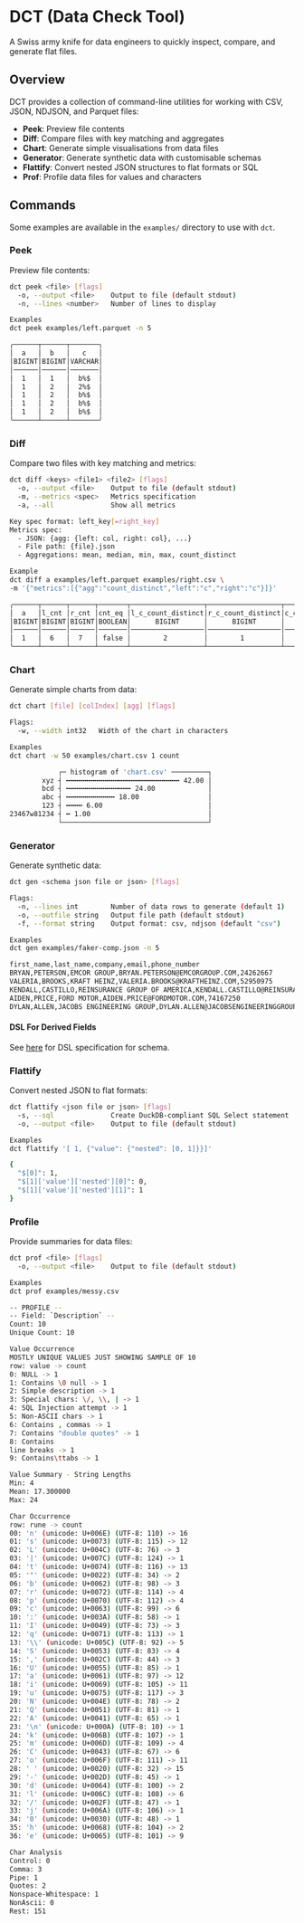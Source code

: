 # DCT (Data Check Tool)

A Swiss army knife for data engineers to quickly inspect, compare, and generate flat files.

## Overview

DCT provides a collection of command-line utilities for working with CSV, JSON, NDJSON, and Parquet files:

- **Peek**: Preview file contents
- **Diff**: Compare files with key matching and aggregates
- **Chart**: Generate simple visualisations from data files
- **Generator**: Generate synthetic data with customisable schemas
- **Flattify**: Convert nested JSON structures to flat formats or SQL
- **Prof**: Profile data files for values and characters

## Commands

Some examples are available in the `examples/` directory to use with `dct`.

### Peek

Preview file contents:

```bash
dct peek <file> [flags]
  -o, --output <file>    Output to file (default stdout)
  -n, --lines <number>   Number of lines to display

Examples
dct peek examples/left.parquet -n 5

╭──────┬──────┬───────╮
│  a   │  b   │   c   │
│BIGINT│BIGINT│VARCHAR│
│──────│──────│───────│
│  1   │  1   │  b%$  │
│  1   │  2   │  2%$  │
│  1   │  2   │  b%$  │
│  1   │  2   │  b%$  │
│  1   │  2   │  b%$  │
╰──────┴──────┴───────╯
```

### Diff

Compare two files with key matching and metrics:

```bash
dct diff <keys> <file1> <file2> [flags]
  -o, --output <file>    Output to file (default stdout)
  -m, --metrics <spec>   Metrics specification
  -a, --all              Show all metrics

Key spec format: left_key[=right_key]
Metrics spec:
  - JSON: {agg: {left: col, right: col}, ...}
  - File path: {file}.json
  - Aggregations: mean, median, min, max, count_distinct

Example
dct diff a examples/left.parquet examples/right.csv \
-m '{"metrics":[{"agg":"count_distinct","left":"c","right":"c"}]}'

╭──────┬──────┬──────┬───────┬──────────────────┬──────────────────┬───────────────────╮
│  a   │l_cnt │r_cnt │cnt_eq │l_c_count_distinct│r_c_count_distinct│c_count_distinct_eq│
│BIGINT│BIGINT│BIGINT│BOOLEAN│      BIGINT      │      BIGINT      │      BOOLEAN      │
│──────│──────│──────│───────│──────────────────│──────────────────│───────────────────│
│  1   │  6   │  7   │ false │        2         │        1         │       false       │
╰──────┴──────┴──────┴───────┴──────────────────┴──────────────────┴───────────────────╯
```

### Chart

Generate simple charts from data:

```bash
dct chart [file] [colIndex] [agg] [flags]

Flags:
  -w, --width int32   Width of the chart in characters

Examples
dct chart -w 50 examples/chart.csv 1 count

            ┌─ histogram of 'chart.csv' ─────────┐
        xyz ┤ ╍╍╍╍╍╍╍╍╍╍╍╍╍╍╍╍╍╍╍╍╍╍╍╍╍╍╍╍ 42.00 │
        bcd ┤ ╍╍╍╍╍╍╍╍╍╍╍╍╍╍╍╍ 24.00             │
        abc ┤ ╍╍╍╍╍╍╍╍╍╍╍╍ 18.00                 │
        123 ┤ ╍╍╍╍ 6.00                          │
23467w81234 ┤ ╍ 1.00                             │
            └────────────────────────────────────┘
```

### Generator

Generate synthetic data:

```bash
dct gen <schema json file or json> [flags]

Flags:
  -n, --lines int        Number of data rows to generate (default 1)
  -o, --outfile string   Output file path (default stdout)
  -f, --format string    Output format: csv, ndjson (default "csv")

Examples
dct gen examples/faker-comp.json -n 5

first_name,last_name,company,email,phone_number
BRYAN,PETERSON,EMCOR GROUP,BRYAN.PETERSON@EMCORGROUP.COM,24262667
VALERIA,BROOKS,KRAFT HEINZ,VALERIA.BROOKS@KRAFTHEINZ.COM,52950975
KENDALL,CASTILLO,REINSURANCE GROUP OF AMERICA,KENDALL.CASTILLO@REINSURANCEGROUPOFAMERICA.COM,63120507
AIDEN,PRICE,FORD MOTOR,AIDEN.PRICE@FORDMOTOR.COM,74167250
DYLAN,ALLEN,JACOBS ENGINEERING GROUP,DYLAN.ALLEN@JACOBSENGINEERINGGROUP.COM,83166063
```

#### DSL For Derived Fields

See [here](https://expr-lang.org/docs/language-definition) for DSL specification for schema.

### Flattify

Convert nested JSON to flat formats:

```bash
dct flattify <json file or json> [flags]
  -s, --sql              Create DuckDB-compliant SQL Select statement
  -o, --output <file>    Output to file (default stdout)

Examples
dct flattify '[ 1, {"value": {"nested": [0, 1]}}]'

{
  "$[0]": 1,
  "$[1]['value']['nested'][0]": 0,
  "$[1]['value']['nested'][1]": 1
}
```

### Profile

Provide summaries for data files:

```bash
dct prof <file> [flags]
  -o, --output <file>    Output to file (default stdout)

Examples
dct prof examples/messy.csv

-- PROFILE -- 
-- Field: `Description` -- 
Count: 10
Unique Count: 10

Value Occurrence
MOSTLY UNIQUE VALUES JUST SHOWING SAMPLE OF 10
row: value -> count
0: NULL -> 1
1: Contains \0 null -> 1
2: Simple description -> 1
3: Special chars: \/, \\, | -> 1
4: SQL Injection attempt -> 1
5: Non-ASCII chars -> 1
6: Contains , commas -> 1
7: Contains "double quotes" -> 1
8: Contains
line breaks -> 1
9: Contains\ttabs -> 1

Value Summary - String Lengths
Min: 4
Mean: 17.300000
Max: 24

Char Occurrence
row: rune -> count
00: 'n' (unicode: U+006E) (UTF-8: 110) -> 16
01: 's' (unicode: U+0073) (UTF-8: 115) -> 12
02: 'L' (unicode: U+004C) (UTF-8: 76) -> 3
03: '|' (unicode: U+007C) (UTF-8: 124) -> 1
04: 't' (unicode: U+0074) (UTF-8: 116) -> 13
05: '"' (unicode: U+0022) (UTF-8: 34) -> 2
06: 'b' (unicode: U+0062) (UTF-8: 98) -> 3
07: 'r' (unicode: U+0072) (UTF-8: 114) -> 4
08: 'p' (unicode: U+0070) (UTF-8: 112) -> 4
09: 'c' (unicode: U+0063) (UTF-8: 99) -> 6
10: ':' (unicode: U+003A) (UTF-8: 58) -> 1
11: 'I' (unicode: U+0049) (UTF-8: 73) -> 3
12: 'q' (unicode: U+0071) (UTF-8: 113) -> 1
13: '\\' (unicode: U+005C) (UTF-8: 92) -> 5
14: 'S' (unicode: U+0053) (UTF-8: 83) -> 4
15: ',' (unicode: U+002C) (UTF-8: 44) -> 3
16: 'U' (unicode: U+0055) (UTF-8: 85) -> 1
17: 'a' (unicode: U+0061) (UTF-8: 97) -> 12
18: 'i' (unicode: U+0069) (UTF-8: 105) -> 11
19: 'u' (unicode: U+0075) (UTF-8: 117) -> 3
20: 'N' (unicode: U+004E) (UTF-8: 78) -> 2
21: 'Q' (unicode: U+0051) (UTF-8: 81) -> 1
22: 'A' (unicode: U+0041) (UTF-8: 65) -> 1
23: '\n' (unicode: U+000A) (UTF-8: 10) -> 1
24: 'k' (unicode: U+006B) (UTF-8: 107) -> 1
25: 'm' (unicode: U+006D) (UTF-8: 109) -> 4
26: 'C' (unicode: U+0043) (UTF-8: 67) -> 6
27: 'o' (unicode: U+006F) (UTF-8: 111) -> 11
28: ' ' (unicode: U+0020) (UTF-8: 32) -> 15
29: '-' (unicode: U+002D) (UTF-8: 45) -> 1
30: 'd' (unicode: U+0064) (UTF-8: 100) -> 2
31: 'l' (unicode: U+006C) (UTF-8: 108) -> 6
32: '/' (unicode: U+002F) (UTF-8: 47) -> 1
33: 'j' (unicode: U+006A) (UTF-8: 106) -> 1
34: '0' (unicode: U+0030) (UTF-8: 48) -> 1
35: 'h' (unicode: U+0068) (UTF-8: 104) -> 2
36: 'e' (unicode: U+0065) (UTF-8: 101) -> 9

Char Analysis
Control: 0
Comma: 3
Pipe: 1
Quotes: 2
Nonspace-Whitespace: 1
NonAscii: 0
Rest: 151
```
